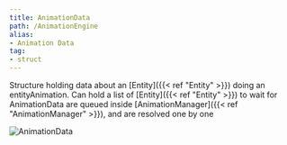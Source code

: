 ```yaml
---
title: AnimationData
path: /AnimationEngine
alias: 
- Animation Data
tag: 
- struct
---
```

Structure holding data about an [Entity]({{< ref "Entity" >}}) doing an entityAnimation.
Can hold a list of [Entity]({{< ref "Entity" >}}) to wait for  
AnimationData are queued inside [AnimationManager]({{< ref "AnimationManager" >}}), and are resolved one by one  

![AnimationData](AnimationData.svg "AnimationData")

